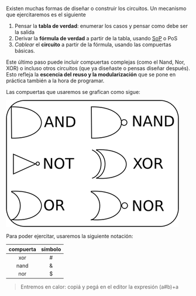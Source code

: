 Existen muchas formas de diseñar o construir los circuitos. Un mecanismo que ejercitaremos es el siguiente

1. Pensar la **tabla de verdad**: enumerar los casos y pensar como debe ser la salida
2. Derivar la **fórmula de verdad** a partir de la tabla, usando [SoP](http://orga-unq.mumuki.io/exercises/2165-bajo-nivel-logica-digital-suma-de-productos) o PoS
3. _Cablear_ el **circuito** a partir de la fórmula, usando las compuertas básicas.


Este último paso puede incluir compuertas complejas (como el Nand, Nor, XOR) o incluso otros circuitos (que ya diseñaste o pensas diseñar después). Esto refleja la **escencia del reuso y la modularización** que se pone en práctica también a la hora de programar.

Las compuertas que usaremos se grafican como sigue:

![alt text](https://github.com/Orga-UNQ/mumuki-guia-bajo-nivel-logica-digital/blob/master/assets/referencias.png?raw=true "Logo Title Text 1")

Para poder ejercitar, usaremos la siguiente notación:


|compuerta    | símbolo|
|:---:|:---:|
|xor   |  #   |
|nand  |  &   |
|nor   |  $   |


> Entremos en calor: copiá y pegá en el editor la expresión (a#b)+a